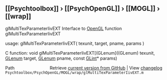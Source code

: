 ## [[Psychtoolbox]] &#8250; [[PsychOpenGL]] &#8250; [[MOGL]] &#8250; [[wrap]]

glMultiTexParameterIivEXT  Interface to [OpenGL](OpenGL) function glMultiTexParameterIivEXT  
  
usage:  glMultiTexParameterIivEXT( texunit, target, pname, params )  
  
C function:  void glMultiTexParameterIivEXT[(GLenum]((GLenum) texunit, [GLenum](GLenum) target, [GLenum](GLenum) pname, const [GLint](GLint)\* params)  




<div class="code_header" style="text-align:right;">
  <span style="float:left;">Path&nbsp;&nbsp;</span> <span class="counter">Retrieve <a href=
  "https://raw.github.com/Psychtoolbox-3/Psychtoolbox-3/beta/Psychtoolbox/PsychOpenGL/MOGL/wrap/glMultiTexParameterIivEXT.m">current version from GitHub</a> | View <a href=
  "https://github.com/Psychtoolbox-3/Psychtoolbox-3/commits/beta/Psychtoolbox/PsychOpenGL/MOGL/wrap/glMultiTexParameterIivEXT.m">changelog</a></span>
</div>
<div class="code">
  <code>Psychtoolbox/PsychOpenGL/MOGL/wrap/glMultiTexParameterIivEXT.m</code>
</div>

